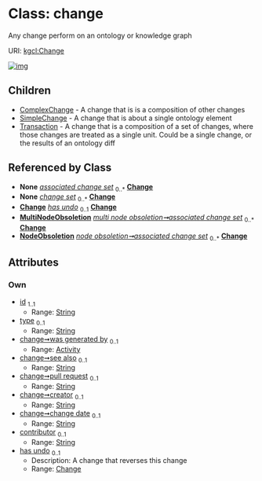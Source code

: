 
# Class: change


Any change perform on an ontology or knowledge graph

URI: [kgcl:Change](http://w3id.org/kgcl_schema/Change)


[![img](https://yuml.me/diagram/nofunky;dir:TB/class/[Transaction],[SimpleChange],[NodeObsoletion],[MultiNodeObsoletion],[ComplexChange],[Change]<has%20undo%200..1-%20[Change&#124;id:string;type:string%20%3F;see_also:string%20%3F;pull_request:string%20%3F;creator:string%20%3F;change_date:string%20%3F;contributor:string%20%3F],[Activity]<was%20generated%20by%200..1-%20[Change],[ComplexChange]++-%20change%20set%200..*>[Change],[Transaction]++-%20change%20set%200..*>[Change],[Session]++-%20change%20set%200..*>[Change],[MultiNodeObsoletion]++-%20associated%20change%20set%200..*>[Change],[NodeObsoletion]++-%20associated%20change%20set%200..*>[Change],[Change]^-[Transaction],[Change]^-[SimpleChange],[Change]^-[ComplexChange],[Session],[Activity])](https://yuml.me/diagram/nofunky;dir:TB/class/[Transaction],[SimpleChange],[NodeObsoletion],[MultiNodeObsoletion],[ComplexChange],[Change]<has%20undo%200..1-%20[Change&#124;id:string;type:string%20%3F;see_also:string%20%3F;pull_request:string%20%3F;creator:string%20%3F;change_date:string%20%3F;contributor:string%20%3F],[Activity]<was%20generated%20by%200..1-%20[Change],[ComplexChange]++-%20change%20set%200..*>[Change],[Transaction]++-%20change%20set%200..*>[Change],[Session]++-%20change%20set%200..*>[Change],[MultiNodeObsoletion]++-%20associated%20change%20set%200..*>[Change],[NodeObsoletion]++-%20associated%20change%20set%200..*>[Change],[Change]^-[Transaction],[Change]^-[SimpleChange],[Change]^-[ComplexChange],[Session],[Activity])

## Children

 * [ComplexChange](ComplexChange.md) - A change that is is a composition of other changes
 * [SimpleChange](SimpleChange.md) - A change that is about a single ontology element
 * [Transaction](Transaction.md) - A change that is a composition of a set of changes, where those changes are treated as a single unit. Could be a single change, or the results of an ontology diff

## Referenced by Class

 *  **None** *[associated change set](associated_change_set.md)*  <sub>0..\*</sub>  **[Change](Change.md)**
 *  **None** *[change set](change_set.md)*  <sub>0..\*</sub>  **[Change](Change.md)**
 *  **[Change](Change.md)** *[has undo](has_undo.md)*  <sub>0..1</sub>  **[Change](Change.md)**
 *  **[MultiNodeObsoletion](MultiNodeObsoletion.md)** *[multi node obsoletion➞associated change set](multi_node_obsoletion_associated_change_set.md)*  <sub>0..\*</sub>  **[Change](Change.md)**
 *  **[NodeObsoletion](NodeObsoletion.md)** *[node obsoletion➞associated change set](node_obsoletion_associated_change_set.md)*  <sub>0..\*</sub>  **[Change](Change.md)**

## Attributes


### Own

 * [id](id.md)  <sub>1..1</sub>
     * Range: [String](types/String.md)
 * [type](type.md)  <sub>0..1</sub>
     * Range: [String](types/String.md)
 * [change➞was generated by](change_was_generated_by.md)  <sub>0..1</sub>
     * Range: [Activity](Activity.md)
 * [change➞see also](change_see_also.md)  <sub>0..1</sub>
     * Range: [String](types/String.md)
 * [change➞pull request](change_pull_request.md)  <sub>0..1</sub>
     * Range: [String](types/String.md)
 * [change➞creator](change_creator.md)  <sub>0..1</sub>
     * Range: [String](types/String.md)
 * [change➞change date](change_change_date.md)  <sub>0..1</sub>
     * Range: [String](types/String.md)
 * [contributor](contributor.md)  <sub>0..1</sub>
     * Range: [String](types/String.md)
 * [has undo](has_undo.md)  <sub>0..1</sub>
     * Description: A change that reverses this change
     * Range: [Change](Change.md)
